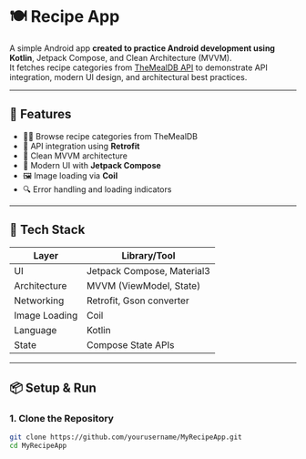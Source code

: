 # 🍽️ Recipe App

A simple Android app **created to practice Android development using Kotlin**, Jetpack Compose, and Clean Architecture (MVVM).  
It fetches recipe categories from [TheMealDB API](https://www.themealdb.com/) to demonstrate API integration, modern UI design, and architectural best practices.

---

## 🚀 Features

- 🧑‍🍳 Browse recipe categories from TheMealDB
- 🔄 API integration using **Retrofit**
- 🧼 Clean MVVM architecture
- 📱 Modern UI with **Jetpack Compose**
- 🖼️ Image loading via **Coil**
- 🔍 Error handling and loading indicators

---

## 🧰 Tech Stack

| Layer         | Library/Tool                             |
|---------------|-------------------------------------------|
| UI            | Jetpack Compose, Material3               |
| Architecture  | MVVM (ViewModel, State)                  |
| Networking    | Retrofit, Gson converter                 |
| Image Loading | Coil                                     |
| Language      | Kotlin                                   |
| State         | Compose State APIs                       |

---

## 📦 Setup & Run

### 1. Clone the Repository
```bash
git clone https://github.com/yourusername/MyRecipeApp.git
cd MyRecipeApp
